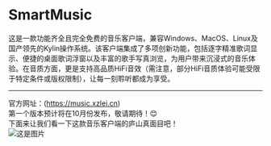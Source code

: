 # SmartMusic
这是一款功能齐全且完全免费的音乐客户端，兼容Windows、MacOS、Linux及国产领先的Kylin操作系统。该客户端集成了多项创新功能，包括逐字精准歌词显示、便捷的桌面歌词浮窗以及丰富的歌手写真浏览，为用户带来沉浸式的音乐体验。在音质方面，更是支持高品质HiFi音效（需注意，部分HiFi音质体验可能受限于特定条件或版权限制），让每一刻聆听都成为享受。

<hr/>

官方网址：(https://music.xzlei.cn)<br/>
第一个版本预计将在10月份发布，敬请期待！😊<br/>
下面来让我们看一下这款音乐客户端的庐山真面目吧！<br/>
![这是图片]([主页](https://music.xzlei.cn/img/pmjt-print.png) "Magic Gardens")
